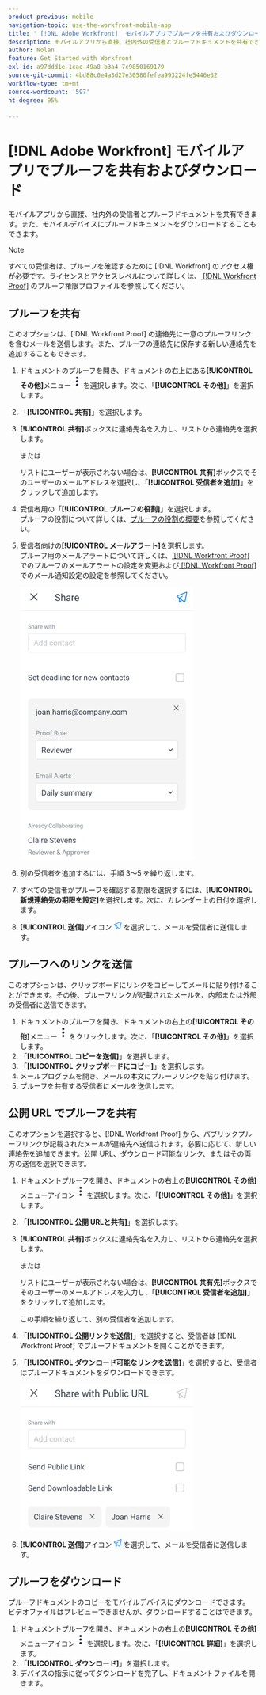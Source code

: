 ```yaml
---
product-previous: mobile
navigation-topic: use-the-workfront-mobile-app
title: ' [!DNL Adobe Workfront]  モバイルアプリでプルーフを共有およびダウンロード'
description: モバイルアプリから直接、社内外の受信者とプルーフドキュメントを共有できます。また、モバイルデバイスにプルーフドキュメントをダウンロードすることもできます。
author: Nolan
feature: Get Started with Workfront
exl-id: a97ddd1e-1cae-49a8-b3a4-7c9850169179
source-git-commit: 4bd88c0e4a3d27e30580fefea993224fe5446e32
workflow-type: tm+mt
source-wordcount: '597'
ht-degree: 95%

---
```


# [!DNL Adobe Workfront] モバイルアプリでプルーフを共有およびダウンロード

モバイルアプリから直接、社内外の受信者とプルーフドキュメントを共有できます。また、モバイルデバイスにプルーフドキュメントをダウンロードすることもできます。

>[!NOTE]
>
>すべての受信者は、プルーフを確認するために [!DNL Workfront] のアクセス権が必要です。ライセンスとアクセスレベルについて詳しくは、[ [!DNL Workfront Proof]](../../../workfront-proof/wp-acct-admin/account-settings/proof-perm-profiles-in-wp.md) のプルーフ権限プロファイルを参照してください。

## プルーフを共有

このオプションは、[!DNL Workfront Proof] の連絡先に一意のプルーフリンクを含むメールを送信します。また、プルーフの連絡先に保存する新しい連絡先を追加することもできます。

1. ドキュメントのプルーフを開き、ドキュメントの右上にある&#x200B;**[!UICONTROL その他]**&#x200B;メニュー ![その他メニュー](assets/mobile-verticalmoremenu-20x33.png) を選択します。次に、「**[!UICONTROL その他]**」を選択します。
1. 「**[!UICONTROL 共有]**」を選択します。
1. **[!UICONTROL 共有]**&#x200B;ボックスに連絡先名を入力し、リストから連絡先を選択します。

   または

   リストにユーザーが表示されない場合は、**[!UICONTROL 共有]**&#x200B;ボックスでそのユーザーのメールアドレスを選択し、「**[!UICONTROL 受信者を追加]**」をクリックして追加します。

1. 受信者用の「**[!UICONTROL プルーフの役割]**」を選択します。\
   プルーフの役割について詳しくは、[プルーフの役割の概要](../../../review-and-approve-work/proofing/proofing-overview/proof-roles.md)を参照してください。
1. 受信者向けの&#x200B;**[!UICONTROL メールアラート]**&#x200B;を選択します。\
   プルーフ用のメールアラートについて詳しくは、[ [!DNL Workfront Proof]](../../../workfront-proof/wp-emailsntfctns/email-alerts/change-email-alert-settings-wp.md) でのプルーフのメールアラートの設定を変更および[ [!DNL Workfront Proof]](../../../workfront-proof/wp-emailsntfctns/email-alerts/config-email-notification-settings-wp.md) でのメール通知設定の設定を参照してください。

   ![画面を共有](assets/mobile-shareproof-350x551.png)

1. 別の受信者を追加するには、手順 3～5 を繰り返します。
1. すべての受信者がプルーフを確認する期限を選択するには、**[!UICONTROL 新規連絡先の期限を設定]**&#x200B;を選択します。次に、カレンダー上の日付を選択します。
1. **[!UICONTROL 送信]**&#x200B;アイコン ![送信アイコン](assets/mobile-send-icon-25x26.png) を選択して、メールを受信者に送信します。

## プルーフへのリンクを送信

このオプションは、クリップボードにリンクをコピーしてメールに貼り付けることができます。その後、プルーフリンクが記載されたメールを、内部または外部の受信者に送信できます。

1. ドキュメントのプルーフを開き、ドキュメントの右上の&#x200B;**[!UICONTROL その他]**&#x200B;メニュー ![その他メニュー](assets/mobile-verticalmoremenu-20x33.png) をクリックします。次に、「**[!UICONTROL その他]**」を選択します。
1. 「**[!UICONTROL コピーを送信]**」を選択します。
1. 「**[!UICONTROL クリップボードにコピー]**」を選択します。
1. メールプログラムを開き、メールの本文にプルーフリンクを貼り付けます。
1. プルーフを共有する受信者にメールを送信します。

## 公開 URL でプルーフを共有

このオプションを選択すると、[!DNL Workfront Proof] から、パブリックプルーフリンクが記載されたメールが連絡先へ送信されます。必要に応じて、新しい連絡先を追加できます。公開 URL、ダウンロード可能なリンク、またはその両方の送信を選択できます。

1. ドキュメントプルーフを開き、ドキュメントの右上の&#x200B;**[!UICONTROL その他]**&#x200B;メニューアイコン ![その他メニュー](assets/mobile-verticalmoremenu-20x33.png) を選択します。次に、「**[!UICONTROL その他]**」を選択します。
1. 「**[!UICONTROL 公開 URLと共有]**」を選択します。
1. **[!UICONTROL 共有]**&#x200B;ボックスに連絡先名を入力し、リストから連絡先を選択します。

   または

   リストにユーザーが表示されない場合は、**[!UICONTROL 共有先]**&#x200B;ボックスでそのユーザーのメールアドレスを入力し、「**[!UICONTROL 受信者を追加]**」をクリックして追加します。

   この手順を繰り返して、別の受信者を追加します。

1. 「**[!UICONTROL 公開リンクを送信]**」を選択すると、受信者は [!DNL Workfront Proof] でプルーフドキュメントを開くことができます。
1. 「**[!UICONTROL ダウンロード可能なリンクを送信]**」を選択すると、受信者はプルーフドキュメントをダウンロードできます。

   ![[!UICONTROL 公開 URL 画面と共有]](assets/mobile-sharepublicurl-proof-350x296.png)

1. **[!UICONTROL 送信]**&#x200B;アイコン ![送信アイコン](assets/mobile-send-icon-25x26.png) を選択して、メールを受信者に送信します。

## プルーフをダウンロード

プルーフドキュメントのコピーをモバイルデバイスにダウンロードできます。 ビデオファイルはプレビューできませんが、ダウンロードすることはできます。

1. ドキュメントプルーフを開き、ドキュメントの右上の&#x200B;**[!UICONTROL その他]**&#x200B;メニューアイコン ![その他メニュー](assets/mobile-verticalmoremenu-20x33.png) を選択します。次に、「**[!UICONTROL 詳細]**」を選択します。
1. 「**[!UICONTROL ダウンロード]**」を選択します。
1. デバイスの指示に従ってダウンロードを完了し、ドキュメントファイルを開きます。
